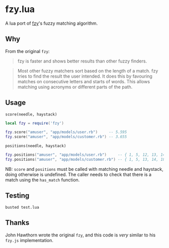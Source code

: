 # fzy.lua

A lua port of [fzy](https://github.com/jhawthorn/fzy)'s fuzzy matching
algorithm.

## Why

From the original `fzy`:

> fzy is faster and shows better results than other fuzzy finders.

> Most other fuzzy matchers sort based on the length of a match. fzy tries to
> find the result the user intended. It does this by favouring matches on
> consecutive letters and starts of words. This allows matching using acronyms
> or different parts of the path.

## Usage

`score(needle, haystack)`

``` lua
local fzy = require('fzy')

fzy.score("amuser", "app/models/user.rb")     -- 5.595
fzy.score("amuser", "app/models/customer.rb") -- 3.655
```

`positions(needle, haystack)`

``` lua
fzy.positions("amuser", "app/models/user.rb")     -- { 1, 5, 12, 13, 14, 15 }
fzy.positions("amuser", "app/models/customer.rb") -- { 1, 5, 13, 14, 18, 19 }
```

NB: `score` and `positions` must be called with matching needle and haystack,
doing otherwise is undefined. The caller needs to check that there is a match
using the `has_match` function.

## Testing

```
busted test.lua
```

## Thanks

John Hawthorn wrote the original `fzy`, and this code is *very* similar to
his `fzy.js` implementation.
